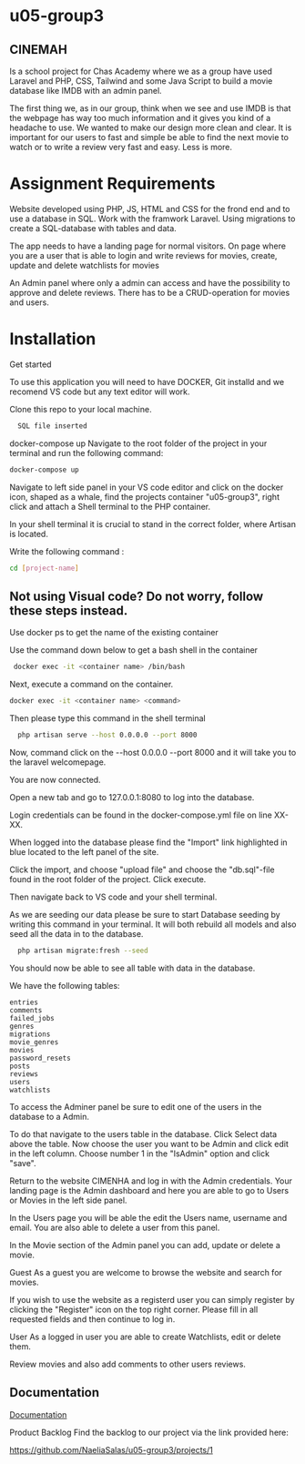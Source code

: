 # u05-group3

## CINEMAH
Is a school project for Chas Academy where we as a group have used Laravel and PHP, CSS, Tailwind and some Java Script to build a movie database like IMDB with an admin panel.

The first thing we, as in our group, think when we see and use IMDB is that the webpage has way too much information and it gives you kind of a headache to use. We wanted to make our design more clean and clear. It is important for our users to fast and simple be able to find the next movie to watch or to write a review very fast and easy. Less is more.

#  Assignment Requirements

Website developed using PHP, JS, HTML and CSS for the frond end and to use a database in SQL. Work with the framwork Laravel. Using migrations to create a SQL-database with tables and data.

The app needs to have a landing page for normal visitors. On page where you are a user that is able to login and write reviews for movies, create, update and delete watchlists for movies

An Admin panel where only a admin can access and have the possibility to approve and delete reviews. There has to be a CRUD-operation for movies and users.

# Installation
Get started

To use this application you will need to have DOCKER, Git installd and we recomend VS code but any text editor will work.

Clone this repo to your local machine.

```bash
  SQL file inserted
```

docker-compose up
Navigate to the root folder of the project in your terminal and run the following command:

```bash
docker-compose up
```

Navigate to left side panel in your VS code editor and click on the docker icon, 
shaped as a whale, find the projects container "u05-group3", right click and attach a Shell terminal to the PHP container. 

In your shell terminal it is crucial to stand in the correct folder, where Artisan is located.

Write the following command
:
```bash
cd [project-name]
```

## Not using Visual code? Do not worry, follow these steps instead.

Use docker ps to get the name of the existing container

Use the command down below to get a bash shell in the container
```bash
 docker exec -it <container name> /bin/bash 
 ```

Next, execute a command on the container.

```bash
docker exec -it <container name> <command> 
```














Then please type this command in the shell terminal


```bash
  php artisan serve --host 0.0.0.0 --port 8000
```

Now, command click on the --host 0.0.0.0 --port 8000 and it will take you to the laravel welcomepage.

You are now connected.

Open a new tab and go to 127.0.0.1:8080 to log into the database.

Login credentials can be found in the docker-compose.yml file on line XX-XX.

When logged into the database please find the "Import" link highlighted in blue located to the left panel of the site.

Click the import, and choose "upload file" and choose the "db.sql"-file found in the root folder of the project. Click execute.

Then navigate back to VS code and your shell terminal.

As we are seeding our data please be sure to start Database seeding by writing this command in your terminal. It will both rebuild all models and also seed all the data in to the database.
```bash
  php artisan migrate:fresh --seed
```
You should now be able to see all table with data in the database.

We have the following tables:

	entries	
    comments
	failed_jobs	
	genres	
	migrations	
	movie_genres	
	movies	
	password_resets	
	posts	
	reviews		
	users	
	watchlists
To access the Adminer panel be sure to edit one of the users in the database to a Admin.

To do that navigate to the users table in the database. Click Select data above the table. Now choose the user you want to be Admin and click edit in the left column. Choose number 1 in the "IsAdmin" option and click "save".

Return to the website CIMENHA and log in with the Admin credentials. Your landing page is the Admin dashboard and here you are able to go to Users or Movies in the left side panel.

In the Users page you will be able the edit the Users name, username and email. You are also able to delete a user from this panel.

In the Movie section of the Admin panel you can add, update or delete a movie.

Guest
As a guest you are welcome to browse the website and search for movies.

If you wish to use the website as a registerd user you can simply register by clicking the "Register" icon on the top right corner. Please fill in all requested fields and then continue to log in.

User
As a logged in user you are able to create Watchlists, edit or delete them.

Review movies and also add comments to other users reviews.


## Documentation

[Documentation](https://linktodocumentation)

Product Backlog
Find the backlog to our project via the link provided here:

https://github.com/NaeliaSalas/u05-group3/projects/1



